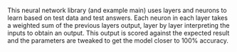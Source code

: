 This neural network library (and example main) uses layers and neurons to learn based on test data and test answers. Each neuron in each layer takes a weighted sum of the previous layers output, layer by layer interpreting the inputs to obtain an output. This output is scored against the expected result and the parameters are tweaked to get the model closer to 100% accuracy.
